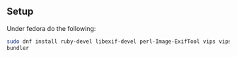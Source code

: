 ## Setup

Under fedora do the following:

```bash
sudo dnf install ruby-devel libexif-devel perl-Image-ExifTool vips vips-devel
bundler
```

